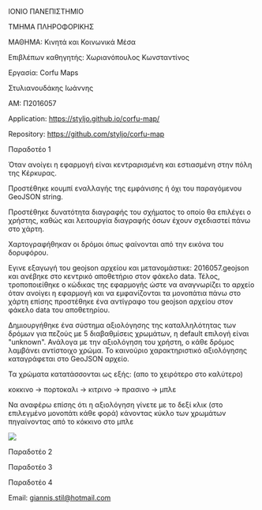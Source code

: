 ΙΟΝΙΟ ΠΑΝΕΠΙΣΤΗΜΙΟ

ΤΜΗΜΑ ΠΛΗΡΟΦΟΡΙΚΗΣ

ΜΑΘΗΜΑ: Κινητά και Κοινωνικά Μέσα

Επιβλέπων καθηγητής: Χωριανόπουλος Κωνσταντίνος

Εργασία: Corfu Maps

Στυλιανουδάκης Ιωάννης

ΑΜ: Π2016057

Application: https://styljo.github.io/corfu-map/

Repository: https://github.com/styljo/corfu-map

Παραδοτέο 1

Όταν ανοίγει η εφαρμογή είναι κεντραρισμένη και εστιασμένη στην πόλη της Κέρκυρας.
 
Προστέθηκε κουμπί εναλλαγής της εμφάνισης ή όχι του παραγόμενου GeoJSON string.
 
Προστέθηκε δυνατότητα διαγραφής του σχήματος το οποίο θα επιλέγει ο χρήστης, καθώς και λειτουργία διαγραφής όσων έχουν σχεδιαστεί πάνω στο χάρτη.
 
Χαρτογραφήθηκαν οι δρόμοι όπως φαίνονται από την εικόνα του δορυφόρου. 

Εγινε εξαγωγή του geojson αρχείου και μετανομάστικε: 2016057.geojson και ανέβηκε στο κεντρικό αποθετήριο στον φάκελο data. 
Τέλος, τροποποιείθηκε ο κώδικας της εφαρμογής ώστε να αναγνωρίζει το αρχείο όταν ανοίγει η εφαρμογή και να εμφανίζονται τα μονοπάτια πάνω στο χάρτη επίσης προστέθηκε ένα αντίγραφο του geojson αρχείου στον φάκελο data του αποθετηρίου.

Δημιουργήθηκε ένα σύστημα αξιολόγησης της καταλληλότητας των δρόμων για πεζούς με 5 διαβαθμίσεις χρωμάτων, η default επιλογή είναι "unknown". Ανάλογα με την αξιολόγηση του χρήστη, ο κάθε δρόμος λαμβάνει αντίστοιχο χρώμα. Το καινούριο χαρακτηριστικό αξιολόγησης καταγράφεται στο GeoJSON αρχείο. 

 Τα χρώματα κατατάσσονται ως εξής: (απο το χειρότερο στο καλύτερο)
 
 κοκκινο -> πορτοκαλι -> κιτρινο -> πρασινο -> μπλε
 
Να αναφέρω επίσης ότι η αξιολόγηση γίνετε με το δεξί κλικ (στο επιλεγμένο μονοπάτι κάθε φορά) κάνοντας κύκλο των χρωμάτων πηγαίνοντας από το κόκκινο στο μπλε


![](https://raw.githubusercontent.com/styljo/cscw/master/projects/2016057/Corfu_map.PNG)


Παραδοτέο 2

Παραδοτέο 3

Παραδοτέο 4

Email: giannis.stil@hotmail.com
